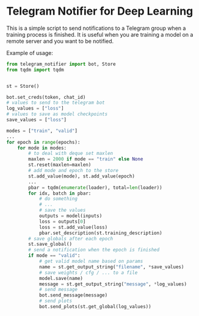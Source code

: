# Telegram Notifier for Deep Learning
This is a simple script to send notifications to a Telegram group when a training process is finished. It is useful when you are training a model on a remote server and you want to be notified.


Example of usage:
```python
from telegram_notifier import bot, Store
from tqdm import tqdm


st = Store()

bot.set_creds(token, chat_id)
# values to send to the telegram bot
log_values = ["loss"]
# values to save as model checkpoints
save_values = ["loss"]

modes = ["train", "valid"]
...
for epoch in range(epochs):
    for mode in modes:
        # to deal with deque set maxlen
        maxlen = 2000 if mode == "train" else None
        st.reset(maxlen=maxlen)
        # add mode and epoch to the store
        st.add_value(mode), st.add_value(epoch)
        ...
        pbar = tqdm(enumerate(loader), total=len(loader))
        for idx, batch in pbar:
            # do something
            # ...
            # save the values
            outputs = model(inputs)
            loss = outputs[0]
            loss = st.add_value(loss)
            pbar.set_description(st.training_description)
        # save globals after each epoch
        st.save_global()
        # send a notification when the epoch is finished
        if mode == "valid":
            # get valid model name based on params
            name = st.get_output_string("filename", *save_values)
            # save weights / cfg / ... to a file
            model.save(name)
            message = st.get_output_string("message", *log_values)
            # send message
            bot.send_message(message)
            # send plots
            bot.send_plots(st.get_global(log_values))
```